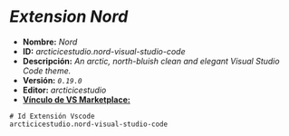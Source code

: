 <!-- Autor: Daniel Benjamin Perez Morales -->
<!-- GitHub: https://github.com/DanielPerezMoralesDev13 -->
<!-- Correo electrónico: danielperezdev@proton.me -->

# ***Extension Nord***

- **Nombre:** *Nord*
- **ID:** *arcticicestudio.nord-visual-studio-code*
- **Descripción:** *An arctic, north-bluish clean and elegant Visual Studio Code theme.*
- **Versión:** *`0.19.0`*
- **Editor:** *arcticicestudio*
- **[Vínculo de VS Marketplace:](https://marketplace.visualstudio.com/items?itemName=arcticicestudio.nord-visual-studio-code "https://marketplace.visualstudio.com/items?itemName=arcticicestudio.nord-visual-studio-code")**

```plaintext
# Id Extensión Vscode
arcticicestudio.nord-visual-studio-code
```
